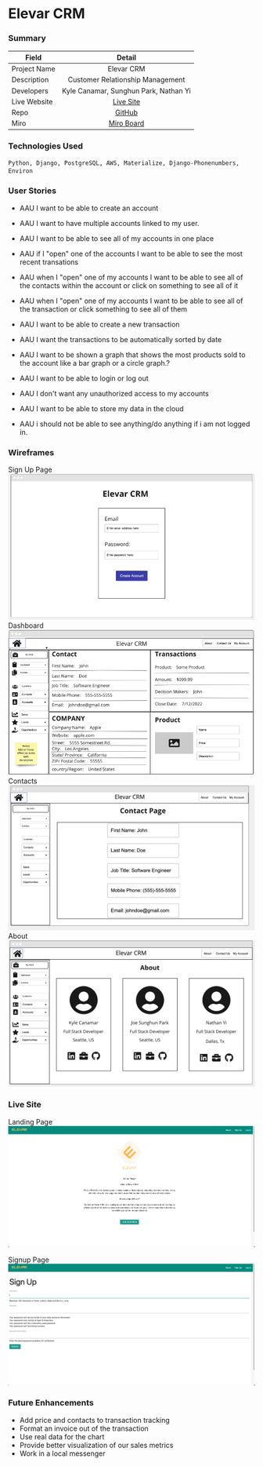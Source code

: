 # Elevar CRM

### Summary
| Field   |      Detail      |  
| -------- | :-----------: | 
| Project Name | Elevar CRM  | 
| Description |   Customer Relationship Management    | 
| Developers | Kyle Canamar, Sunghun Park, Nathan Yi |
| Live Website | [Live Site](https://elevarcrm.herokuapp.com)|
| Repo | [GitHub](https://github.com/SunghunP/elevar_crm/tree/dev)|
| Miro | [Miro Board](https://miro.com/app/board/uXjVOkpg5tU=/) |


### Technologies Used
    Python, Django, PostgreSQL, AWS, Materialize, Django-Phonenumbers, Environ


### User Stories
- AAU I want to be able to create an account
- AAU I want to have multiple accounts linked to my user.

- AAU I want to be able to see all of my accounts in one place

-  AAU if I "open" one of the accounts I want to be able to see the most recent transations

- AAU when I "open" one of my accounts I want to be able to see all of the contacts within the account or click on something to see all of it

- AAU when I "open" one of my accounts I want to be able to see all of the transaction or click something to see all of them

- AAU I want to be able to create a new transaction

- AAU I want the transactions to be automatically sorted by date

- AAU I want to be shown a graph that shows the most products sold to the account like a bar graph or a circle graph.?

- AAU I want to be able to login or log out

- AAU I don't want any unauthorized access to my accounts

- AAU I want to be able to store my data in the cloud

- AAU i should not be able to see anything/do anything if i am not logged in.



### Wireframes
Sign Up Page
![SignUp](readme-images/signup.png
)
Dashboard
![Dashboard](readme-images/dashboard.png
)
Contacts
![Contacts](readme-images/contacts.png)
About
![About](readme-images/about.png)


### Live Site
Landing Page
![Landing](readme-images/landingpage.png)

Signup Page
![SignUp](readme-images/signuplive.png)

### Future Enhancements
- Add price and contacts to transaction tracking
- Format an invoice out of the transaction
- Use real data for the chart
- Provide better visualization of our sales metrics 
- Work in a local messenger 